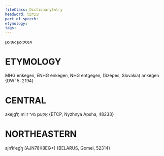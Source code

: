 ```yaml
---
fileClass: DictionaryEntry
headword: אַנטקעגן
part_of_speech: 
etymology: 
tags: 
---
```

אַנטקעגן
אַקעגן

ETYMOLOGY
===========
MHG enkegen, ENHG enkegen, NHG entgegen, (Szepes, Slovakia) ankêgen
{DW¹ 5: 2194}

CENTRAL
========

akejgʲ͡ŋ miˑr אַקעגן מיר {ETCP, Nyzhnya Apsha, 48233}

NORTHEASTERN
==============

ajnʲkʲeg͡ŋ̩ (AJN78K8EG+) {BELARUS, Gomel, 52314}
